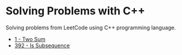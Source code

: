 # Solving Problems with C++

Solving problems from LeetCode using C++ programming language.

- [1 - Two Sum](https://github.com/giovannamoeller/leetcode/blob/main/1-two-sum.cpp)
- [392 - Is Subsequence](https://github.com/giovannamoeller/leetcode/blob/main/392-is-subsequence.cpp)

